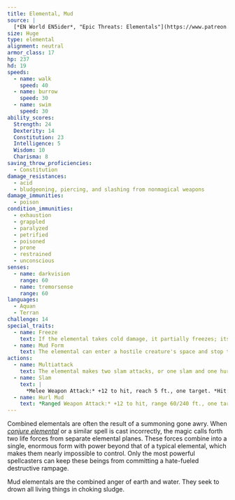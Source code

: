 ```yaml
---
title: Elemental, Mud
source: |
  [*EN World EN5ider*, "Epic Threats: Elementals"](https://www.patreon.com/posts/4229783)
size: Huge
type: elemental
alignment: neutral
armor_class: 17
hp: 237
hd: 19
speeds:
  - name: walk
    speed: 40
  - name: burrow
    speed: 30
  - name: swim
    speed: 30
ability_scores:
  Strength: 24
  Dexterity: 14
  Constitution: 23
  Intelligence: 5
  Wisdom: 10
  Charisma: 8
saving_throw_proficiencies:
  - Constitution
damage_resistances:
  - acid
  - bludgeoning, piercing, and slashing from nonmagical weapons
damage_immunities:
  - poison
condition_immunities:
  - exhaustion
  - grappled
  - paralyzed
  - petrified
  - poisoned
  - prone
  - restrained
  - unconscious
senses:
  - name: darkvision
    range: 60
  - name: tremorsense
    range: 60
languages:
  - Aquan
  - Terran
challenge: 14
special_traits:
  - name: Freeze
    text: If the elemental takes cold damage, it partially freezes; its speed is reduced by 20 feet until the end of its next turn.
  - name: Mud Form
    text: The elemental can enter a hostile creature's space and stop there. It can move through a space as narrow as 1 inch wide without squeezing. The space the elemental occupies is difficult terrain for other creatures.
actions:
  - name: Multiattack
    text: The elemental makes two slam attacks, or one slam and one hurl mud attack.
  - name: Slam
    text: |
      *Melee Weapon Attack:* +12 to hit, reach 5 ft., one target. *Hit:* 28 (6d6 + 7) bludgeoning damage and the creature is grappled (escape DC 20). While grappled this way the creature is restrained and cannot breathe. The elemental can grapple one Huge, two Large, or eight Medium or smaller creatures at one time.
  - name: Hurl Mud
    text: *Ranged Weapon Attack:* +12 to hit, range 60/240 ft., one target. *Hit:* 26 (3d12 + 7) bludgeoning damage and if the target is a creature it is restrained by the mud. The target can escape the mud and end the restrained condition by using its action to make a DC 19 Strength (Athletics) or Dexterity (Acrobatics) check.
---
```


Combined elementals are often the result of a summoning gone awry. When [*conjure elemental*](/spells/conjure-elemental/) or a similar spell is cast incorrectly, the magic calls forth two life forces from separate elemental planes. These forces combine into a single, enormous form with power beyond that of a typical elemental, which makes them nearly impossible to control. Only the most powerful spellcasters can keep these beings from committing a hate-fueled destructive rampage.

Mud elementals are the combined anger of earth and water. They seek to drown all living things in choking sludge.
